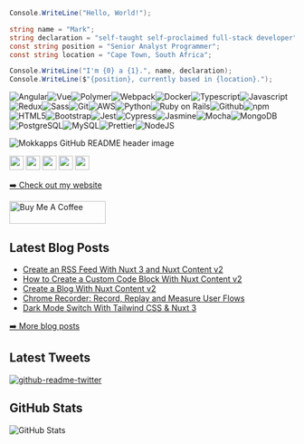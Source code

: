 ``` csharp
Console.WriteLine("Hello, World!");

string name = "Mark";
string declaration = "self-taught self-proclaimed full-stack developer";
const string position = "Senior Analyst Programmer";
const string location = "Cape Town, South Africa";

Console.WriteLine("I'm {0} a {1}.", name, declaration);
Console.WriteLine($"{position}, currently based in {location}.");
```

<p><img alt="Angular" src="https://img.shields.io/badge/-Angular-46a2f1?style=flat-square&logo=angular&logoColor=white" /><img alt="Vue" src="https://img.shields.io/badge/-Vue-46a2f1?style=flat-square&logo=vue.js&logoColor=white" /><img alt="Polymer" src="https://img.shields.io/badge/-Polymer-4392e4?style=flat-square&logo=polymer-project&logoColor=white" /><img alt="Webpack" src="https://img.shields.io/badge/-Webpack-4182d8?style=flat-square&logo=webpack&logoColor=white" /><img alt="Docker" src="https://img.shields.io/badge/-Docker-3e72cb?style=flat-square&logo=docker&logoColor=white" /><img alt="Typescript" src="https://img.shields.io/badge/-Typescript-3c62be?style=flat-square&logo=typescript&logoColor=white" /><img alt="Javascript" src="https://img.shields.io/badge/-Javascript-3952b1?style=flat-square&logo=javascript&logoColor=white" /><img alt="Redux" src="https://img.shields.io/badge/-Redux-3742a5?style=flat-square&logo=redux&logoColor=white" /><img alt="Sass" src="https://img.shields.io/badge/-Sass-343198?style=flat-square&logo=sass&logoColor=white" /><img alt="Git" src="https://img.shields.io/badge/-Git-32218b?style=flat-square&logo=git&logoColor=white" /><img alt="AWS" src="https://img.shields.io/badge/-AWS-3f1a80?style=flat-square&logo=amazon-aws&logoColor=white" /><img alt="Python" src="https://img.shields.io/badge/-Python-531676?style=flat-square&logo=python&logoColor=white" /><img alt="Ruby on Rails" src="https://img.shields.io/badge/-Ruby on Rails-68136b?style=flat-square&logo=ruby-on-rails&logoColor=white" /><img alt="Github" src="https://img.shields.io/badge/-Github-7d1061?style=flat-square&logo=github&logoColor=white" /><img alt="npm" src="https://img.shields.io/badge/-npm-910c57?style=flat-square&logo=npm&logoColor=white" /><img alt="HTML5" src="https://img.shields.io/badge/-HTML5-a6094d?style=flat-square&logo=html5&logoColor=white" /><img alt="Bootstrap" src="https://img.shields.io/badge/-Bootstrap-bb0642?style=flat-square&logo=bootstrap&logoColor=white" /><img alt="Jest" src="https://img.shields.io/badge/-Jest-cf0238?style=flat-square&logo=jest&logoColor=white" /><img alt="Cypress" src="https://img.shields.io/badge/-Cypress-d70531?style=flat-square&logo=cypress&logoColor=white" /><img alt="Jasmine" src="https://img.shields.io/badge/-Jasmine-c41533?style=flat-square&logo=jasmine&logoColor=white" /><img alt="Mocha" src="https://img.shields.io/badge/-Mocha-b22534?style=flat-square&logo=mocha&logoColor=white" /><img alt="MongoDB" src="https://img.shields.io/badge/-MongoDB-9f3536?style=flat-square&logo=mongodb&logoColor=white" /><img alt="PostgreSQL" src="https://img.shields.io/badge/-PostgreSQL-8d4537?style=flat-square&logo=postgresql&logoColor=white" /><img alt="MySQL" src="https://img.shields.io/badge/-MySQL-7a5539?style=flat-square&logo=mysql&logoColor=white" /><img alt="Prettier" src="https://img.shields.io/badge/-Prettier-68653a?style=flat-square&logo=prettier&logoColor=white" /><img alt="NodeJS" src="https://img.shields.io/badge/-NodeJS-55753c?style=flat-square&logo=Node.js&logoColor=white" /></p>
<img src="https://i.imgur.com/RK1kR8g.png" alt="Mokkapps GitHub README header image">
<p><a href="https://www.twitter.com/mokkapps"><img src="https://img.shields.io/badge/twitter-%231DA1F2.svg?&style=for-the-badge&logo=twitter&logoColor=white" height=25></a> <a href="https://www.linkedin.com/in/mokkapps"><img src="https://img.shields.io/badge/linkedin-%230077B5.svg?&style=for-the-badge&logo=linkedin&logoColor=white" height=25></a> <a href="https://www.instagram.com/mokkapps/"><img src="https://img.shields.io/badge/instagram-%23E4405F.svg?&style=for-the-badge&logo=instagram&logoColor=white" height=25></a> <a href="https://medium.com/@MokkappsDev"><img src="https://img.shields.io/badge/medium-%2312100E.svg?&style=for-the-badge&logo=medium&logoColor=white" height=25></a> <a href="https://dev.to/mokkapps"><img src="https://img.shields.io/badge/DEV.TO-%230A0A0A.svg?&style=for-the-badge&logo=dev-dot-to&logoColor=white" height=25></a></p>
<p><a href="https://www.mokkapps.de">➡️ Check out my website</a></p>
  <a href="https://www.buymeacoffee.com/mokkapps" target="_blank" rel="noreferrer nofollow">
      <img src="https://cdn.buymeacoffee.com/buttons/default-red.png" alt="Buy Me A Coffee" height="40" width="170" >
    </a>
<h2>Latest Blog Posts</h2>
  <ul>
    <li><a href=https://mokkapps.de/blog/create-an-rss-feed-with-nuxt-3-and-nuxt-content-v2>Create an RSS Feed With Nuxt 3 and Nuxt Content v2</a></li><li><a href=https://mokkapps.de/blog/how-to-create-a-custom-code-block-with-nuxt-content-v2>How to Create a Custom Code Block With Nuxt Content v2</a></li><li><a href=https://mokkapps.de/blog/create-a-blog-with-nuxt-content-v2>Create a Blog With Nuxt Content v2</a></li><li><a href=https://mokkapps.de/blog/chrome-recorder-record-replay-and-measure-user-flows>Chrome Recorder: Record, Replay and Measure User Flows</a></li><li><a href=https://mokkapps.de/blog/dark-mode-switch-with-tailwind-css-and-nuxt-3>Dark Mode Switch With Tailwind CSS & Nuxt 3</a></li>
  </ul>
<p><a href="https://www.mokkapps.de/blog">➡️ More blog posts</a></p>
<h2>Latest Tweets</h2>
<p><a href="https://twitter.com/saltyseaslug"><img src="https://github-readme-twitter.gazf.vercel.app/api?id=saltyseaslug&amp;layout=wide" alt="github-readme-twitter"></a></p>
<h2>GitHub Stats</h2>
<p><img src="https://github-readme-stats.vercel.app/api?username=saltyseaslug&amp;show_icons=true" alt="GitHub Stats"></p>
